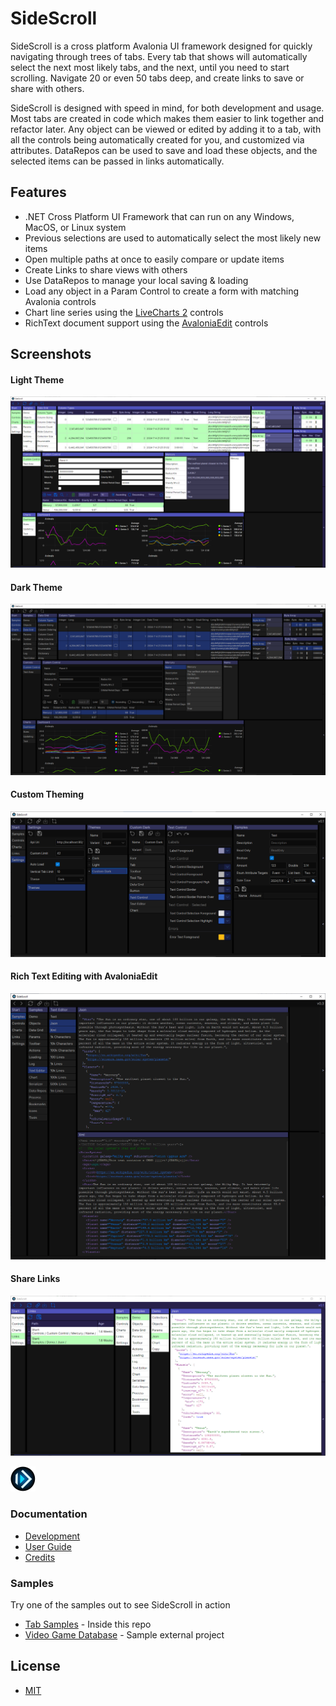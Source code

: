 # SideScroll
SideScroll is a cross platform Avalonia UI framework designed for quickly navigating through trees of tabs. Every tab that shows will automatically select the next most likely tabs, and the next, until you need to start scrolling. Navigate 20 or even 50 tabs deep, and create links to save or share with others.

SideScroll is designed with speed in mind, for both development and usage. Most tabs are created in code which makes them easier to link together and refactor later. Any object can be viewed or edited by adding it to a tab, with all the controls being automatically created for you, and customized via attributes. DataRepos can be used to save and load these objects, and the selected items can be passed in links automatically.

## Features
* .NET Cross Platform UI Framework that can run on any Windows, MacOS, or Linux system
* Previous selections are used to automatically select the most likely new items
* Open multiple paths at once to easily compare or update items
* Create Links to share views with others
* Use DataRepos to manage your local saving & loading
* Load any object in a Param Control to create a form with matching Avalonia controls
* Chart line series using the [LiveCharts 2](https://github.com/beto-rodriguez/LiveCharts2) controls
* RichText document support using the [AvaloniaEdit](https://github.com/AvaloniaUI/AvaloniaEdit) controls

## Screenshots
#### Light Theme
![Light Theme](Images/Screenshots/ColumnTypes_CustomControl_Charts_Light.png)
#### Dark Theme
![Dark Theme](Images/Screenshots/ColumnTypes_CustomControl_Charts_Dark.png)
#### Custom Theming
![Custom Theme](Images/Screenshots/CustomTheme.png)
#### Rich Text Editing with AvaloniaEdit
![Rich Text Editing](Images/Screenshots/TextEditorJsonAndXml.png)
#### Share Links
![Links](Images/Screenshots/Links.png)

![Logo](Images/Logo/png/SideScroll_40.png)

### Documentation
* [Development](Docs/Dev/Development.md)
* [User Guide](Docs/UserGuide.md)
* [Credits](Docs/Credits.md)

### Samples
Try one of the samples out to see SideScroll in action
* [Tab Samples](/Programs/SideScroll.Start.Avalonia/MainWindow.cs) - Inside this repo
* [Video Game Database](https://github.com/SideScrollUI/VideoGamesDB) - Sample external project

## License
* [MIT](LICENSE)